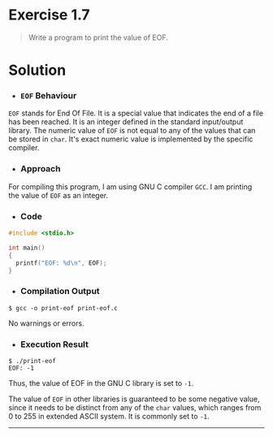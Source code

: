 
# Exercise 1.7

> Write a program to print the value of EOF.

# Solution

- ### `EOF` Behaviour

`EOF` stands for End Of File. It is a special value that indicates the end of a file has been reached. It is an integer defined in the standard input/output library. The numeric value of `EOF` is not equal to any of the values that can be stored in `char`. It's exact numeric value is implemented by the specific compiler.

- ### Approach

For compiling this program, I am using GNU C compiler `GCC`. I am printing the value of `EOF` as an integer.

- ### Code

```c
#include <stdio.h>

int main()
{
  printf("EOF: %d\n", EOF);
}
```

- ### Compilation Output

```console
$ gcc -o print-eof print-eof.c

```

No warnings or errors.

- ### Execution Result

```console
$ ./print-eof
EOF: -1
```

Thus, the value of EOF in the GNU C library is set to `-1`.

The value of `EOF` in other libraries is guaranteed to be some negative value, since it needs to be distinct from any of the `char` values, which ranges from 0 to 255 in extended ASCII system. It is commonly set to `-1`.

---